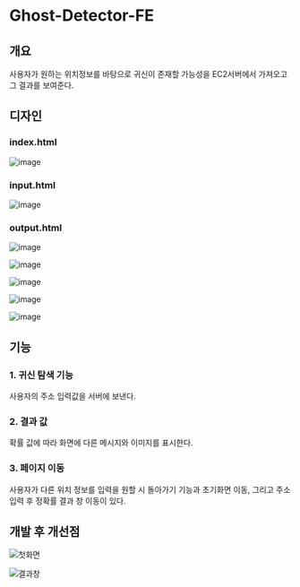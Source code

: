# Ghost-Detector-FE

## 개요

사용자가 원하는 위치정보를 바탕으로 귀신이 존재할 가능성을 EC2서버에서 가져오고 그 결과를 보여준다.

## 디자인

### index.html

![image](https://github.com/Ghost-Detector/Ghost-Detector-FE/assets/112530022/ec759c94-0078-416b-aa9d-380084b50249)

### input.html

![image](https://github.com/Ghost-Detector/Ghost-Detector-FE/assets/112530022/54e1cc9e-bb9a-4493-bf6e-5cc793b1792f)

### output.html

![image](https://github.com/Ghost-Detector/Ghost-Detector-FE/assets/117438347/55b5963b-ba76-4301-95b5-e708d83cc4a3)

![image](https://github.com/Ghost-Detector/Ghost-Detector-FE/assets/117438347/6cf6583f-b207-4908-9631-31202a97268d)

![image](https://github.com/Ghost-Detector/Ghost-Detector-FE/assets/117438347/84128dc2-73da-4ef0-91e9-98eabc0106f5)

![image](https://github.com/Ghost-Detector/Ghost-Detector-FE/assets/117438347/4b629ee9-54ed-473d-bf46-d248552f5163)

![image](https://github.com/Ghost-Detector/Ghost-Detector-FE/assets/117438347/eed704a4-88df-4c7b-bb9c-e86fe30d3dc1)




## 기능

### 1. 귀신 탐색 기능
사용자의 주소 입력값을 서버에 보낸다.

### 2. 결과 값
확률 값에 따라 화면에 다른 메시지와 이미지를 표시한다.

### 3. 페이지 이동
사용자가 다른 위치 정보를 입력을 원할 시 돌아가기 기능과 초기화면 이동, 그리고 주소 입력 후 정확률 결과 창 이동이 있다.



## 개발 후 개선점

![첫화면](https://github.com/Ghost-Detector/Ghost-Detector-FE/assets/117438347/4c4ed6d0-b3da-427e-9c7d-bee39b47d175)

![결과창](https://github.com/Ghost-Detector/Ghost-Detector-FE/assets/117438347/cdc2779c-4ef0-4ca5-824d-2fb49e968a4d)






